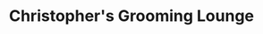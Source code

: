 ---
title: "Christopher's Grooming Lounge"
url: /washington/christophers-grooming-lounge/
shop: hairdresser
---